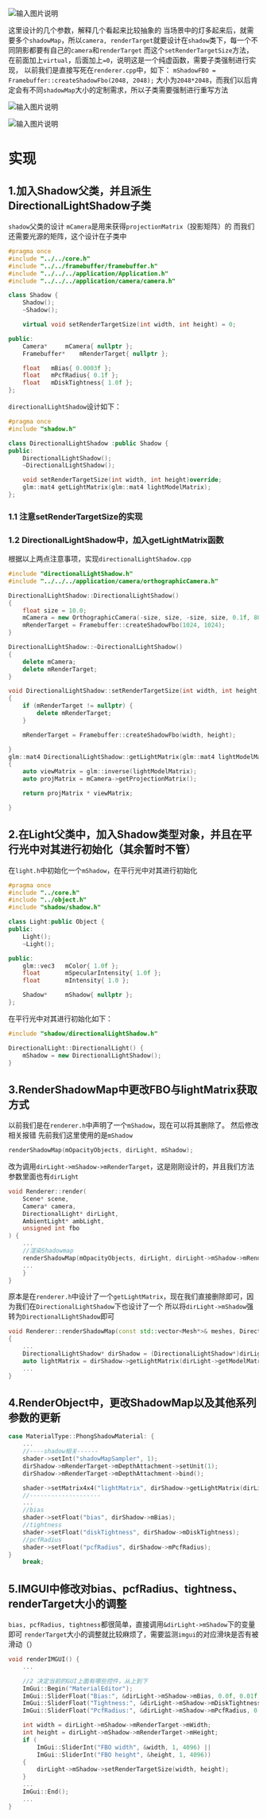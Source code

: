 ![输入图片说明](/imgs/2025-02-26/aL4BSM1rT8dVSror.png)

这里设计的几个参数，解释几个看起来比较抽象的
当场景中的灯多起来后，就需要多个`shadowMap`，所以`camera, renderTarget`就要设计在`shadow`类下，每一个不同阴影都要有自己的`camera`和`renderTarget`
而这个`setRenderTargetSize`方法，在前面加上`virtual`，后面加上`=0`，说明这是一个纯虚函数，需要子类强制进行实现，
以前我们是直接写死在`renderer.cpp`中，如下：
`mShadowFBO = Framebuffer::createShadowFbo(2048, 2048);`
大小为`2048*2048`，而我们以后肯定会有不同`shadowMap`大小的定制需求，所以子类需要强制进行重写方法

![输入图片说明](/imgs/2025-02-26/DsjfF0lOja219sUp.png)

![输入图片说明](/imgs/2025-02-26/mfl7Gdi2fZhSKIvj.png)

# 实现
## 1.加入Shadow父类，并且派生DirectionalLightShadow子类
`shadow`父类的设计
`mCamera`是用来获得`projectionMatrix`（投影矩阵）的
而我们还需要光源的矩阵，这个设计在子类中
```cpp
#pragma once
#include "../../core.h"
#include "../../framebuffer/framebuffer.h"
#include "../../../application/Application.h"
#include "../../../application/camera/camera.h"

class Shadow {
	Shadow();
	~Shadow();

	virtual void setRenderTargetSize(int width, int height) = 0;

public:
	Camera*		mCamera{ nullptr };
	Framebuffer*	mRenderTarget{ nullptr };

	float	mBias{ 0.0003f };
	float	mPcfRadius{ 0.1f };
	float	mDiskTightness{ 1.0f };
};
```
`directionalLightShadow`设计如下：
```cpp
#pragma once
#include "shadow.h"

class DirectionalLightShadow :public Shadow {
public:
	DirectionalLightShadow();
	~DirectionalLightShadow();

	void setRenderTargetSize(int width, int height)override;
	glm::mat4 getLightMatrix(glm::mat4 lightModelMatrix);
};
```
### 1.1 注意setRenderTargetSize的实现
### 1.2 DirectionalLightShadow中，加入getLightMatrix函数
根据以上两点注意事项，实现`directionalLightShadow.cpp`
```cpp
#include "directionalLightShadow.h"
#include "../../../application/camera/orthographicCamera.h"

DirectionalLightShadow::DirectionalLightShadow()
{
	float size = 10.0;
	mCamera = new OrthographicCamera(-size, size, -size, size, 0.1f, 80.0f);
	mRenderTarget = Framebuffer::createShadowFbo(1024, 1024);
}

DirectionalLightShadow::~DirectionalLightShadow()
{
	delete mCamera;
	delete mRenderTarget;
}

void DirectionalLightShadow::setRenderTargetSize(int width, int height)
{
	if (mRenderTarget != nullptr) {
		delete mRenderTarget;
	}

	mRenderTarget = Framebuffer::createShadowFbo(width, height);

}
glm::mat4 DirectionalLightShadow::getLightMatrix(glm::mat4 lightModelMatrix)
{
	auto viewMatrix = glm::inverse(lightModelMatrix);
	auto projMatrix = mCamera->getProjectionMatrix();

	return projMatrix * viewMatrix;

}
```
## 2.在Light父类中，加入Shadow类型对象，并且在平行光中对其进行初始化（其余暂时不管）	
在`light.h`中初始化一个`mShadow`，在平行光中对其进行初始化
```cpp
#pragma once
#include "../core.h"
#include "../object.h"
#include "shadow/shadow.h"

class Light:public Object {
public:
	Light();
	~Light();

public:
	glm::vec3	mColor{ 1.0f };
	float		mSpecularIntensity{ 1.0f };
	float		mIntensity{ 1.0 };

	Shadow*		mShadow{ nullptr };
};
```
在平行光中对其进行初始化如下：
```cpp
#include "shadow/directionalLightShadow.h"

DirectionalLight::DirectionalLight() {
	mShadow = new DirectionalLightShadow();
}
```
## 3.RenderShadowMap中更改FBO与lightMatrix获取方式
以前我们是在`renderer.h`中声明了一个`mShadow`，现在可以将其删除了。
然后修改相关报错
先前我们这里使用的是`mShadow`
```cpp
renderShadowMap(mOpacityObjects, dirLight, mShadow);
```
改为调用`dirLight->mShadow->mRenderTarget`，这是刚刚设计的，并且我们方法参数里面也有`dirLight`
```cpp
void Renderer::render(
	Scene* scene, 
	Camera* camera,
	DirectionalLight* dirLight,
	AmbientLight* ambLight,
	unsigned int fbo
) {
	...
	//渲染Shadowmap
	renderShadowMap(mOpacityObjects, dirLight, dirLight->mShadow->mRenderTarget);
	...
	}
}
```
原本是在`renderer.h`中设计了一个`getLightMatrix`，现在我们直接删除即可，因为我们在`DirectionalLightShadow`下也设计了一个
所以将`dirLight->mShadow`强转为`DirectionalLightShadow`即可
```cpp
void Renderer::renderShadowMap(const std::vector<Mesh*>& meshes, DirectionalLight* dirLight, Framebuffer* fbo)
{
	...
	DirectionalLightShadow* dirShadow = (DirectionalLightShadow*)dirLight->mShadow;
	auto lightMatrix = dirShadow->getLightMatrix(dirLight->getModelMatrix());
	...
}

```
## 4.RenderObject中，更改ShadowMap以及其他系列参数的更新
```cpp
case MaterialType::PhongShadowMaterial: {
	...
	//----shadow相关------
	shader->setInt("shadowMapSampler", 1);
	dirShadow->mRenderTarget->mDepthAttachment->setUnit(1);
	dirShadow->mRenderTarget->mDepthAttachment->bind();

	shader->setMatrix4x4("lightMatrix", dirShadow->getLightMatrix(dirLight->getModelMatrix()));
	//--------------------
	...
	//bias
	shader->setFloat("bias", dirShadow->mBias);
	//tightness
	shader->setFloat("diskTightness", dirShadow->mDiskTightness);
	//pcfRadius
	shader->setFloat("pcfRadius", dirShadow->mPcfRadius);
}
	break;
```
## 5.IMGUI中修改对bias、pcfRadius、tightness、renderTarget大小的调整
`bias, pcfRadius, tightness`都很简单，直接调用`&dirLight->mShadow`下的变量即可
`renderTarget`大小的调整就比较麻烦了，需要监测`imgui`的对应滑块是否有被滑动（）
```cpp
void renderIMGUI() {
	...

	//2 决定当前的GUI上面有哪些控件，从上到下
	ImGui::Begin("MaterialEditor");
	ImGui::SliderFloat("Bias:", &dirLight->mShadow->mBias, 0.0f, 0.01f, "%.4f");
	ImGui::SliderFloat("Tightness:", &dirLight->mShadow->mDiskTightness, 0.0f, 5.0f, "%.3f");
	ImGui::SliderFloat("PcfRadius:", &dirLight->mShadow->mPcfRadius, 0.0f, 1.0f, "%.4f");

	int width = dirLight->mShadow->mRenderTarget->mWidth;
	int height = dirLight->mShadow->mRenderTarget->mHeight;
	if (
		ImGui::SliderInt("FBO width", &width, 1, 4096) ||
		ImGui::SliderInt("FBO height", &height, 1, 4096))
	{
		dirLight->mShadow->setRenderTargetSize(width, height);
	}
	...
	ImGui::End();
	...
}
```
<!--stackedit_data:
eyJoaXN0b3J5IjpbMjM1MzI5ODk5LC0xNTU5MjkxMDAzLDExNz
YyNDQzODgsLTE2OTQ4NzMyNjEsNDYwNzQxMDAzLC0yNTc4MTQ3
OTIsLTE4MjgwMjAzMDEsLTEwMzA2Mjc3NzYsOTI1MjI3NjM3LD
Q2Njc1NjUxNF19
-->
